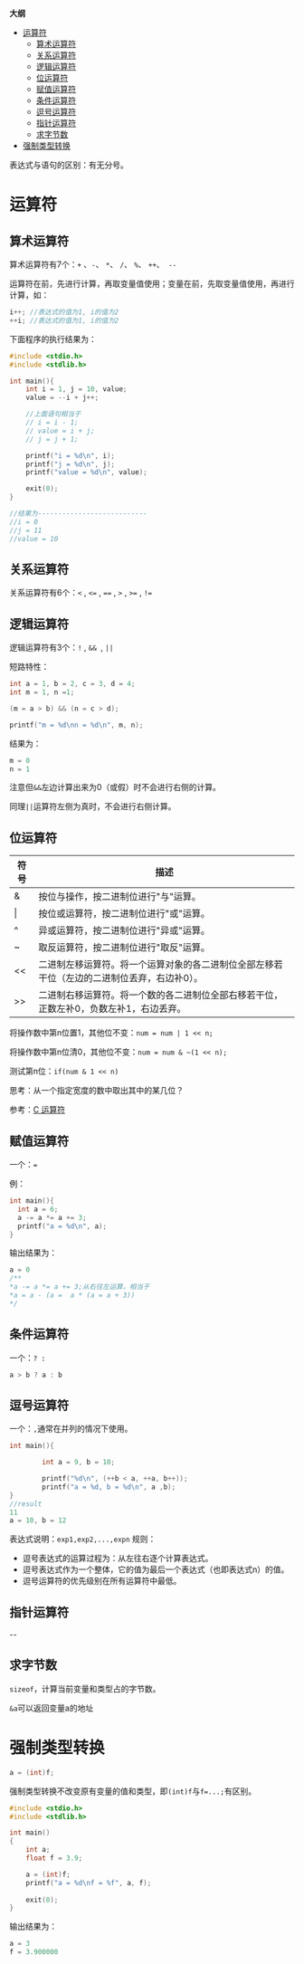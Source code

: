 <b>大纲</b>

   * [运算符](#运算符)
      * [算术运算符](#算术运算符)
      * [关系运算符](#关系运算符)
      * [逻辑运算符](#逻辑运算符)
      * [位运算符](#位运算符)
      * [赋值运算符](#赋值运算符)
      * [条件运算符](#条件运算符)
      * [逗号运算符](#逗号运算符)
      * [指针运算符](#指针运算符)
      * [求字节数](#求字节数)
   * [强制类型转换](#强制类型转换)



表达式与语句的区别：有无分号。

# 运算符

## 算术运算符

算术运算符有7个：`+` 、`-`、 `*`、 `/`、 `%`、 `++`、` --`

运算符在前，先进行计算，再取变量值使用；变量在前，先取变量值使用，再进行计算，如：

```c
i++; //表达式的值为1, i的值为2
++i; //表达式的值为1, i的值为2
```

下面程序的执行结果为：

```c
#include <stdio.h>
#include <stdlib.h>

int main(){
    int i = 1, j = 10, value;
    value = --i + j++;

    //上面语句相当于
    // i = i - 1;
    // value = i + j;
    // j = j + 1;

    printf("i = %d\n", i);
    printf("j = %d\n", j);
    printf("value = %d\n", value);

    exit(0);
}

//结果为---------------------------
//i = 0
//j = 11
//value = 10
```

## 关系运算符

关系运算符有6个：`<` , `<=` , `==` , `>` , `>=` , `!=`

## 逻辑运算符

逻辑运算符有3个：`!` , `&& `, `||`

短路特性：

```c
int a = 1, b = 2, c = 3, d = 4;
int m = 1, n =1;

(m = a > b) && (n = c > d);

printf("m = %d\nn = %d\n", m, n);
```

结果为：

```c
m = 0
n = 1
```

注意但`&&`左边计算出来为0（或假）时不会进行右侧的计算。

同理`||`运算符左侧为真时，不会进行右侧计算。

## 位运算符

| 符号 | 描述                                                       |
| ------ | ----------------------------------------------------------- |
| &      | 按位与操作，按二进制位进行"与"运算。                         |
| \|     | 按位或运算符，按二进制位进行"或"运算。                       |
| ^      | 异或运算符，按二进制位进行"异或"运算。                       |
| ~      | 取反运算符，按二进制位进行"取反"运算。                       |
| <<     | 二进制左移运算符。将一个运算对象的各二进制位全部左移若干位（左边的二进制位丢弃，右边补0）。 |
| >>     | 二进制右移运算符。将一个数的各二进制位全部右移若干位，正数左补0，负数左补1，右边丢弃。 |

将操作数中第n位置1，其他位不变：`num = num | 1 << n;`

将操作数中第n位清0，其他位不变：`num = num & ~(1 << n);`

测试第n位：`if(num & 1 << n)`

思考：从一个指定宽度的数中取出其中的某几位？

参考：[C 运算符](https://www.runoob.com/cprogramming/c-operators.html)

## 赋值运算符

一个：`=`

例：

```c
int main(){
  int a = 6;
  a -= a *= a += 3;
  printf("a = %d\n", a);
}
```

输出结果为：

```c
a = 0
/**
*a -= a *= a += 3;从右往左运算，相当于
*a = a - (a =  a * (a = a + 3))
*/
```

## 条件运算符

一个：`? :`

```c
a > b ? a : b
```

## 逗号运算符

一个：`,`通常在并列的情况下使用。

```c
int main(){

        int a = 9, b = 10;

        printf("%d\n", (++b < a, ++a, b++));
        printf("a = %d, b = %d\n", a ,b);
}
//result
11
a = 10, b = 12
```

表达式说明：`exp1,exp2,...,expn`
规则：

- 逗号表达式的运算过程为：从左往右逐个计算表达式。
- 逗号表达式作为一个整体，它的值为最后一个表达式（也即表达式n）的值。
- 逗号运算符的优先级别在所有运算符中最低。

## 指针运算符

--

## 求字节数

`sizeof`，计算当前变量和类型占的字节数。

`&a`可以返回变量a的地址

#  强制类型转换

```c
a = (int)f;
```

强制类型转换不改变原有变量的值和类型，即`(int)f`与`f=...;`有区别。

```c
#include <stdio.h>
#include <stdlib.h>

int main()
{
    int a;
    float f = 3.9;

    a = (int)f;
    printf("a = %d\nf = %f", a, f);
    
    exit(0);
}
```

输出结果为：

```c
a = 3
f = 3.900000
```

